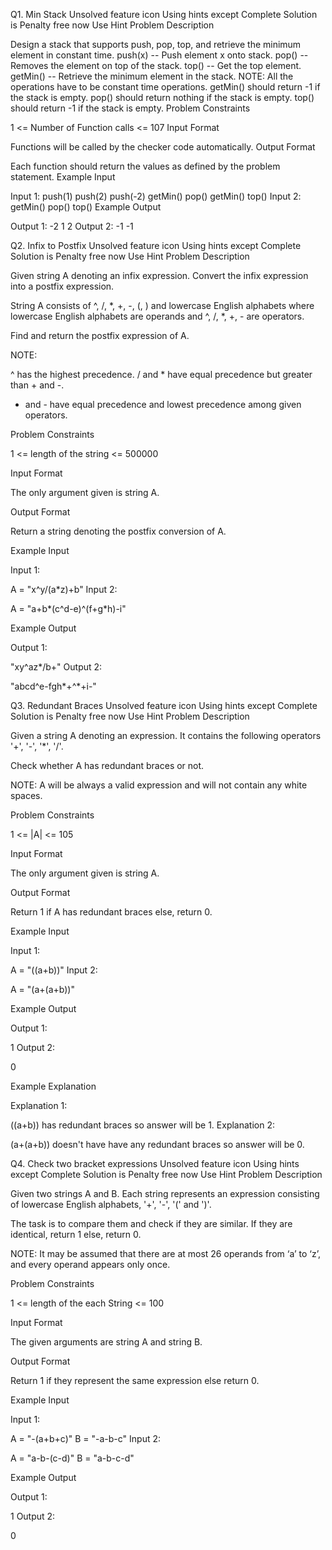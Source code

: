 Q1. Min Stack
Unsolved
feature icon
Using hints except Complete Solution is Penalty free now
Use Hint
Problem Description

Design a stack that supports push, pop, top, and retrieve the minimum element in constant time.
push(x) -- Push element x onto stack.
pop() -- Removes the element on top of the stack.
top() -- Get the top element.
getMin() -- Retrieve the minimum element in the stack.
NOTE:
All the operations have to be constant time operations.
getMin() should return -1 if the stack is empty.
pop() should return nothing if the stack is empty.
top() should return -1 if the stack is empty.
Problem Constraints

1 <= Number of Function calls <= 107
Input Format

Functions will be called by the checker code automatically.
Output Format

Each function should return the values as defined by the problem statement.
Example Input

Input 1:
push(1)
push(2)
push(-2)
getMin()
pop()
getMin()
top()
Input 2:
getMin()
pop()
top()
Example Output

Output 1:
 -2 1 2
Output 2:
 -1 -1
 
 
 
Q2. Infix to Postfix
Unsolved
feature icon
Using hints except Complete Solution is Penalty free now
Use Hint
Problem Description

Given string A denoting an infix expression. Convert the infix expression into a postfix expression.


String A consists of ^, /, *, +, -, (, ) and lowercase English alphabets where lowercase English alphabets are operands and ^, /, *, +, - are operators.

Find and return the postfix expression of A.

NOTE:

^ has the highest precedence.
/ and * have equal precedence but greater than + and -.
+ and - have equal precedence and lowest precedence among given operators.



Problem Constraints

1 <= length of the string <= 500000



Input Format

The only argument given is string A.



Output Format

Return a string denoting the postfix conversion of A.



Example Input

Input 1:

 A = "x^y/(a*z)+b"
Input 2:

 A = "a+b*(c^d-e)^(f+g*h)-i"


Example Output

Output 1:

 "xy^az*/b+"
Output 2:

 "abcd^e-fgh*+^*+i-"
 
 
Q3. Redundant Braces
Unsolved
feature icon
Using hints except Complete Solution is Penalty free now
Use Hint
Problem Description

Given a string A denoting an expression. It contains the following operators '+', '-', '*', '/'.


Check whether A has redundant braces or not.

NOTE: A will be always a valid expression and will not contain any white spaces.



Problem Constraints

1 <= |A| <= 105



Input Format

The only argument given is string A.



Output Format

Return 1 if A has redundant braces else, return 0.



Example Input

Input 1:


 A = "((a+b))"
Input 2:

 A = "(a+(a+b))"






Example Output

Output 1:


 1
Output 2:

 0



Example Explanation

Explanation 1:


 ((a+b)) has redundant braces so answer will be 1.
Explanation 2:

 (a+(a+b)) doesn't have have any redundant braces so answer will be 0.
 
 
Q4. Check two bracket expressions
Unsolved
feature icon
Using hints except Complete Solution is Penalty free now
Use Hint
Problem Description

Given two strings A and B. Each string represents an expression consisting of lowercase English alphabets, '+', '-', '(' and ')'.


The task is to compare them and check if they are similar. If they are identical, return 1 else, return 0.

NOTE: It may be assumed that there are at most 26 operands from ‘a’ to ‘z’, and every operand appears only once.




Problem Constraints

1 <= length of the each String <= 100



Input Format

The given arguments are string A and string B.



Output Format

Return 1 if they represent the same expression else return 0.



Example Input

Input 1:

 A = "-(a+b+c)"
 B = "-a-b-c"
Input 2:

 A = "a-b-(c-d)"
 B = "a-b-c-d"


Example Output

Output 1:

 1
Output 2:

 0
 